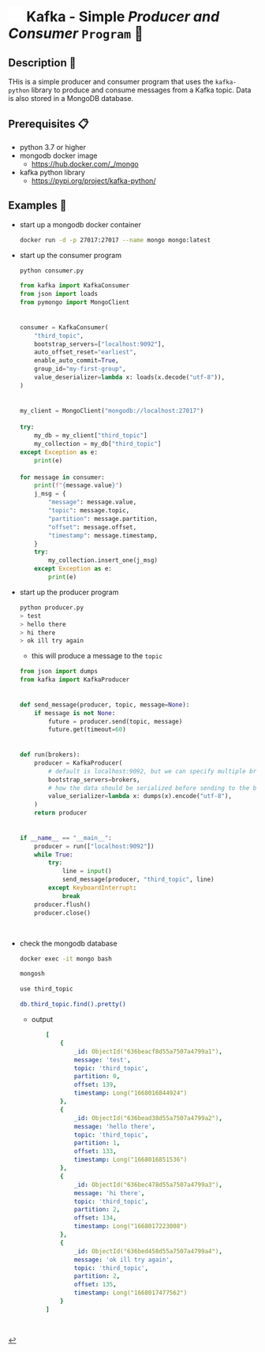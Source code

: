 # <img src="../../assets/img/kafka.png" width="30px"> **Kafka** - **Simple** ***Producer*** *and* ***Consumer*** `Program` 🚿

## **Description** 👀

THis is a simple producer and consumer program that uses the `kafka-python` library to produce and consume messages from a Kafka topic. Data is also stored in a MongoDB database.

## **Prerequisites** 📋

* python 3.7 or higher
* mongodb docker image
  * <https://hub.docker.com/_/mongo>
* kafka python library
  * <https://pypi.org/project/kafka-python/>

## **Examples** 🧩

* start up a mongodb docker container

    ```bash
    docker run -d -p 27017:27017 --name mongo mongo:latest
    ```

* start up the consumer program

    ```bash
    python consumer.py
    ```

    ```python
    from kafka import KafkaConsumer
    from json import loads
    from pymongo import MongoClient


    consumer = KafkaConsumer(
        "third_topic",
        bootstrap_servers=["localhost:9092"],
        auto_offset_reset="earliest",
        enable_auto_commit=True,
        group_id="my-first-group",
        value_deserializer=lambda x: loads(x.decode("utf-8")),
    )


    my_client = MongoClient("mongodb://localhost:27017")

    try:
        my_db = my_client["third_topic"]
        my_collection = my_db["third_topic"]
    except Exception as e:
        print(e)

    for message in consumer:
        print(f"{message.value}")
        j_msg = {
            "message": message.value,
            "topic": message.topic,
            "partition": message.partition,
            "offset": message.offset,
            "timestamp": message.timestamp,
        }
        try:
            my_collection.insert_one(j_msg)
        except Exception as e:
            print(e)
    ```

* start up the producer program

    ```bash
    python producer.py
    > test
    > hello there
    > hi there
    > ok ill try again
    ```

    * this will produce a message to the `topic`

    ```python
    from json import dumps
    from kafka import KafkaProducer


    def send_message(producer, topic, message=None):
        if message is not None:
            future = producer.send(topic, message)
            future.get(timeout=60)


    def run(brokers):
        producer = KafkaProducer(
            # default is localhost:9092, but we can specify multiple brokers
            bootstrap_servers=brokers,
            # how the data should be serialized before sending to the broker
            value_serializer=lambda x: dumps(x).encode("utf-8"),
        )
        return producer


    if __name__ == "__main__":
        producer = run(["localhost:9092"])
        while True:
            try:
                line = input()
                send_message(producer, "third_topic", line)
            except KeyboardInterrupt:
                break
        producer.flush()
        producer.close()
    ```

<br>

* check the mongodb database

    ```bash
    docker exec -it mongo bash
    ```

    ```bash
    mongosh
    ```

    ```bash
    use third_topic
    ```

    ```bash
    db.third_topic.find().pretty()
    ```

  * output

    ```yaml
        [
            {
                _id: ObjectId("636beacf8d55a7507a4799a1"),
                message: 'test',
                topic: 'third_topic',
                partition: 0,
                offset: 139,
                timestamp: Long("1668016844924")
            },
            {
                _id: ObjectId("636bead38d55a7507a4799a2"),
                message: 'hello there',
                topic: 'third_topic',
                partition: 1,
                offset: 133,
                timestamp: Long("1668016851536")
            },
            {
                _id: ObjectId("636bec478d55a7507a4799a3"),
                message: 'hi there',
                topic: 'third_topic',
                partition: 2,
                offset: 134,
                timestamp: Long("1668017223008")
            },
            {
                _id: ObjectId("636bed458d55a7507a4799a4"),
                message: 'ok ill try again',
                topic: 'third_topic',
                partition: 2,
                offset: 135,
                timestamp: Long("1668017477562")
            }
        ]
    ```

<br />

[↩️](../README.md)
